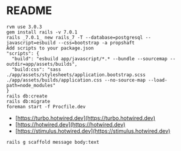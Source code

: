 # README

```
rvm use 3.0.3
gem install rails -v 7.0.1
rails _7.0.1_ new rails_7 -T --database=postgresql --javascript=esbuild --css=bootstrap -a propshaft
Add scripts to your package.json
"scripts": {
  "build": "esbuild app/javascript/*.* --bundle --sourcemap --outdir=app/assets/builds",
  "build:css": "sass ./app/assets/stylesheets/application.bootstrap.scss ./app/assets/builds/application.css --no-source-map --load-path=node_modules"
}
rails db:create
rails db:migrate
foreman start -f Procfile.dev
```

- [https://turbo.hotwired.dev](https://turbo.hotwired.dev)
- [https://hotwired.dev](https://hotwired.dev)
- [https://stimulus.hotwired.dev](https://stimulus.hotwired.dev)

```
rails g scaffold message body:text
```
